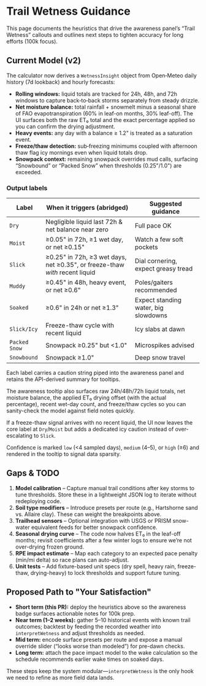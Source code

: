 # Trail Wetness Guidance

This page documents the heuristics that drive the awareness panel’s “Trail Wetness” callouts and outlines next steps to tighten accuracy for long efforts (100k focus).

## Current Model (v2)

The calculator now derives a `WetnessInsight` object from Open‑Meteo daily history (7d lookback) and hourly forecasts:

- **Rolling windows:** liquid totals are tracked for 24h, 48h, and 72h windows to capture back‑to‑back storms separately from steady drizzle.
- **Net moisture balance:** total rainfall + snowmelt minus a seasonal share of FAO evapotranspiration (60% in leaf-on months, 30% leaf-off). The UI surfaces both the raw ET₀ total and the exact percentage applied so you can confirm the drying adjustment.
- **Heavy events:** any day with a balance ≥ 1.2" is treated as a saturation event.
- **Freeze/thaw detection:** sub‑freezing minimums coupled with afternoon thaw flag icy mornings even when liquid totals drop.
- **Snowpack context:** remaining snowpack overrides mud calls, surfacing “Snowbound” or “Packed Snow” when thresholds (0.25"/1.0") are exceeded.

### Output labels

| Label        | When it triggers (abridged) | Suggested guidance |
|--------------|-----------------------------|--------------------|
| `Dry`        | Negligible liquid last 72h & net balance near zero | Full pace OK |
| `Moist`      | ≥0.05" in 72h, ≥1 wet day, or net ≥0.15" | Watch a few soft pockets |
| `Slick`      | ≥0.25" in 72h, ≥3 wet days, net ≥0.35", or freeze-thaw *with* recent liquid | Dial cornering, expect greasy tread |
| `Muddy`      | ≥0.45" in 48h, heavy event, or net ≥0.6" | Poles/gaiters recommended |
| `Soaked`     | ≥0.6" in 24h or net ≥1.3" | Expect standing water, big slowdowns |
| `Slick/Icy`  | Freeze-thaw cycle with recent liquid | Icy slabs at dawn |
| `Packed Snow`| Snowpack ≥0.25" but <1.0" | Microspikes advised |
| `Snowbound`  | Snowpack ≥1.0" | Deep snow travel |

Each label carries a caution string piped into the awareness panel and retains the API-derived summary for tooltips.

The awareness tooltip also surfaces raw 24h/48h/72h liquid totals, net moisture balance, the applied ET₀ drying offset (with the actual percentage), recent wet-day count, and freeze/thaw cycles so you can sanity-check the model against field notes quickly.

If a freeze-thaw signal arrives with no recent liquid, the UI now leaves the core label at `Dry`/`Moist` but adds a dedicated icy caution instead of over-escalating to `Slick`.

Confidence is marked `low` (<4 sampled days), `medium` (4–5), or `high` (≥6) and rendered in the tooltip to signal data sparsity.

## Gaps & TODO

1. **Model calibration** – Capture manual trail conditions after key storms to tune thresholds. Store these in a lightweight JSON log to iterate without redeploying code.
2. **Soil type modifiers** – Introduce presets per route (e.g., Hartshorne sand vs. Allaire clay). These can weight the breakpoints above.
3. **Trailhead sensors** – Optional integration with USGS or PRISM snow-water equivalent feeds for better snowpack confidence.
4. **Seasonal drying curve** – The code now halves ET₀ in the leaf-off months; revisit coefficients after a few winter logs to ensure we’re not over-drying frozen ground.
5. **RPE impact estimate** – Map each category to an expected pace penalty (min/mi delta) so race plans can auto-adjust.
6. **Unit tests** – Add fixture-based unit specs (dry spell, heavy rain, freeze-thaw, drying-heavy) to lock thresholds and support future tuning.

## Proposed Path to "Your Satisfaction"

- **Short term (this PR):** deploy the heuristics above so the awareness badge surfaces actionable notes for 100k prep.
- **Near term (1–2 weeks):** gather 5–10 historical events with known trail outcomes; backtest by feeding the recorded weather into `interpretWetness` and adjust thresholds as needed.
- **Mid term:** encode surface presets per route and expose a manual override slider (“looks worse than modeled”) for pre-dawn checks.
- **Long term:** attach the pace impact model to the wake calculation so the schedule recommends earlier wake times on soaked days.

These steps keep the system modular—`interpretWetness` is the only hook we need to refine as more field data lands.
